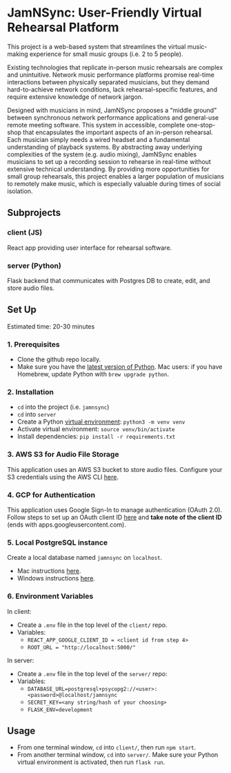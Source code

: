 # JamNSync: User-Friendly Virtual Rehearsal Platform

This project is a web-based system that streamlines the virtual music-making experience for small music groups (i.e. 2 to 5 people).

Existing technologies that replicate in-person music rehearsals are complex and unintuitive. Network music performance platforms promise real-time interactions between physically separated musicians, but they demand hard-to-achieve network conditions, lack rehearsal-specific features, and require extensive knowledge of network jargon.

Designed with musicians in mind, JamNSync proposes a “middle ground” between synchronous network performance applications and general-use remote meeting software. This system in accessible, complete one-stop-shop that encapsulates the important aspects of an in-person rehearsal. Each musician simply needs a wired headset and a fundamental understanding of playback systems. By abstracting away underlying complexities of the system (e.g. audio mixing), JamNSync enables musicians to set up a recording session to rehearse in real-time without extensive technical understanding. By providing more opportunities for small group rehearsals, this project enables a larger population of musicians to remotely make music, which is especially valuable during times of social isolation.

## Subprojects

### client (JS)

React app providing user interface for rehearsal software.

### server (Python)

Flask backend that communicates with Postgres DB to create, edit, and store audio files.

## Set Up

Estimated time: 20-30 minutes

### 1. Prerequisites

* Clone the github repo locally.
* Make sure you have the [latest version of Python](https://www.python.org/downloads/). Mac users: if you have Homebrew, update Python with `brew upgrade python`.

### 2. Installation

* `cd` into the project (i.e. `jamnsync`)
* `cd` into `server`
* Create a Python [virtual environment](https://docs.python.org/3/tutorial/venv.html): `python3 -m venv venv`
* Activate virtual environment: `source venv/bin/activate`
* Install dependencies: `pip install -r requirements.txt`

### 3. AWS S3 for Audio File Storage

This application uses an AWS S3 bucket to store audio files. Configure your S3 credentials using the AWS CLI [here](https://docs.aws.amazon.com/cli/latest/userguide/install-cliv2-mac.html).

### 4. GCP for Authentication

This application uses Google Sign-In to manage authentication (OAuth 2.0). Follow steps to set up an OAuth client ID [here](https://developers.google.com/identity/sign-in/web/sign-in) and **take note of the client ID** (ends with apps.googleusercontent.com).

### 5. Local PostgreSQL instance

Create a local database named `jamnsync` on `localhost`.

* Mac instructions [here](https://www.codementor.io/@engineerapart/getting-started-with-postgresql-on-mac-osx-are8jcopb).
* Windows instructions [here](https://www.microfocus.com/documentation/idol/IDOL_12_0/MediaServer/Guides/html/English/Content/Getting_Started/Configure/_TRN_Set_up_PostgreSQL.htm).

### 6. Environment Variables

In client:

* Create a `.env` file in the top level of the `client/` repo.
* Variables:
  * `REACT_APP_GOOGLE_CLIENT_ID = <client id from step 4>`
  * `ROOT_URL = "http://localhost:5000/"`

In server:

* Create a `.env` file in the top level of the `server/` repo:
* Variables:
  * `DATABASE_URL=postgresql+psycopg2://<user>:<password>@localhost/jamnsync`
  * `SECRET_KEY=<any string/hash of your choosing>`
  * `FLASK_ENV=development`

## Usage

* From one terminal window, `cd` into `client/`, then run `npm start`.
* From another terminal window, `cd` into `server/`. Make sure your Python virtual environment is activated, then run `flask run`.
